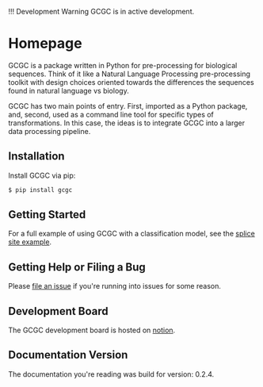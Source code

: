 !!! Development Warning
    GCGC is in active development.

# Homepage

GCGC is a package written in Python for pre-processing for biological sequences. Think of it like a
Natural Language Processing pre-processing toolkit with design choices oriented towards the
differences the sequences found in natural language vs biology.

GCGC has two main points of entry. First, imported as a Python package, and,
second, used as a command line tool for specific types of transformations. In this case, the ideas
is to integrate GCGC into a larger data processing pipeline.

## Installation

Install GCGC via pip:

```bash
$ pip install gcgc
```

## Getting Started

For a full example of using GCGC with a classification model, see the [splice site
example](./third_party_integrations/pytorch_utils.md).

## Getting Help or Filing a Bug

Please [file an issue](https://github.com/tshauck/gcgc/issues) if you're running into issues for
some reason.

## Development Board

The GCGC development board is hosted on [notion](https://www.notion.so/3649815c53324f01ae03abc99707dc68?v=98d8b29c39544dca9cde8ddc0dd8c98b).

## Documentation Version

The documentation you're reading was build for version: 0.2.4.

